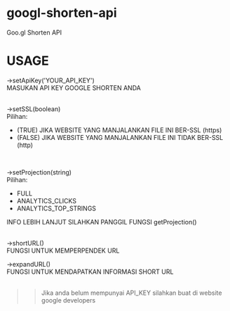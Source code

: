 # googl-shorten-api
Goo.gl Shorten API

# USAGE

->setApiKey('YOUR_API_KEY') <br/>
MASUKAN API KEY GOOGLE SHORTEN ANDA <br/><br/>

->setSSL(boolean) <br/>
Pilihan:
<ul>
<li>(TRUE) JIKA WEBSITE YANG MANJALANKAN FILE INI BER-SSL (https) </li>
<li>(FALSE) JIKA WEBSITE YANG MANJALANKAN FILE INI TIDAK BER-SSL (http) </li>
</ul>
<br/>

->setProjection(string) <br/>
Pilihan:
<ul>
<li>FULL</li>
<li>ANALYTICS_CLICKS</li>
<li>ANALYTICS_TOP_STRINGS</li>
</ul>
INFO LEBIH LANJUT SILAHKAN PANGGIL FUNGSI getProjection() <br/> <br/>

->shortURL() <br/>
FUNGSI UNTUK MEMPERPENDEK URL <br/>

->expandURL() <br/>
FUNGSI UNTUK MENDAPATKAN INFORMASI SHORT URL <br/><br/>

>> Jika anda belum mempunyai API_KEY silahkan buat di website google developers
